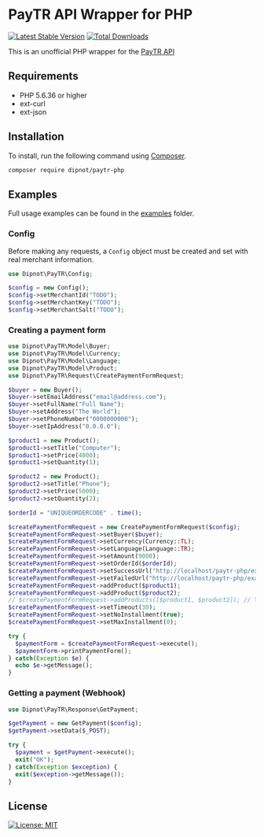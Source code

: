 # PayTR API Wrapper for PHP

[![Latest Stable Version](https://poser.pugx.org/dipnot/paytr-php/v)](https://packagist.org/packages/dipnot/paytr-php) [![Total Downloads](https://poser.pugx.org/dipnot/paytr-php/downloads)](https://packagist.org/packages/dipnot/paytr-php)

This is an unofficial PHP wrapper for the [PayTR API](https://www.paytr.com/entegrasyon)

## Requirements

- PHP 5.6.36 or higher
- ext-curl
- ext-json

## Installation

To install, run the following command using [Composer](https://getcomposer.org/).

```sh
composer require dipnot/paytr-php
```

## Examples

Full usage examples can be found in the [examples](https://github.com/dipnot/paytr-php/tree/main/examples) folder.

### Config

Before making any requests, a `Config` object must be created and set with real merchant information.

```php
use Dipnot\PayTR\Config;

$config = new Config();
$config->setMerchantId("TODO");
$config->setMerchantKey("TODO");
$config->setMerchantSalt("TODO");
```

### Creating a payment form

```php
use Dipnot\PayTR\Model\Buyer;
use Dipnot\PayTR\Model\Currency;
use Dipnot\PayTR\Model\Language;
use Dipnot\PayTR\Model\Product;
use Dipnot\PayTR\Request\CreatePaymentFormRequest;

$buyer = new Buyer();
$buyer->setEmailAddress("email@address.com");
$buyer->setFullName("Full Name");
$buyer->setAddress("The World");
$buyer->setPhoneNumber("0000000000");
$buyer->setIpAddress("0.0.0.0");

$product1 = new Product();
$product1->setTitle("Computer");
$product1->setPrice(4000);
$product1->setQuantity(1);

$product2 = new Product();
$product2->setTitle("Phone");
$product2->setPrice(5000);
$product2->setQuantity(2);

$orderId = "UNIQUEORDERCODE" . time();

$createPaymentFormRequest = new CreatePaymentFormRequest($config);
$createPaymentFormRequest->setBuyer($buyer);
$createPaymentFormRequest->setCurrency(Currency::TL);
$createPaymentFormRequest->setLanguage(Language::TR);
$createPaymentFormRequest->setAmount(9000);
$createPaymentFormRequest->setOrderId($orderId);
$createPaymentFormRequest->setSuccessUrl("http://localhost/paytr-php/examples/order.php?orderId={$orderId}&status=success");
$createPaymentFormRequest->setFailedUrl("http://localhost/paytr-php/examples/order.php?orderId={$orderId}&status=failed");
$createPaymentFormRequest->addProduct($product1);
$createPaymentFormRequest->addProduct($product2);
// $createPaymentFormRequest->addProducts([$product1, $product2]); // You can add multiple products at once
$createPaymentFormRequest->setTimeout(30);
$createPaymentFormRequest->setNoInstallment(true);
$createPaymentFormRequest->setMaxInstallment(0);

try {
  $paymentForm = $createPaymentFormRequest->execute();
  $paymentForm->printPaymentForm();
} catch(Exception $e) {
  echo $e->getMessage();
}
```

### Getting a payment (Webhook)

```php
use Dipnot\PayTR\Response\GetPayment;

$getPayment = new GetPayment($config);
$getPayment->setData($_POST);

try {
  $payment = $getPayment->execute();
  exit("OK");
} catch(Exception $exception) {
  exit($exception->getMessage());
}
```

## License

[![License: MIT](https://img.shields.io/badge/License-MIT-%232fdcff)](https://github.com/dipnot/paytr-php/blob/main/LICENSE)
